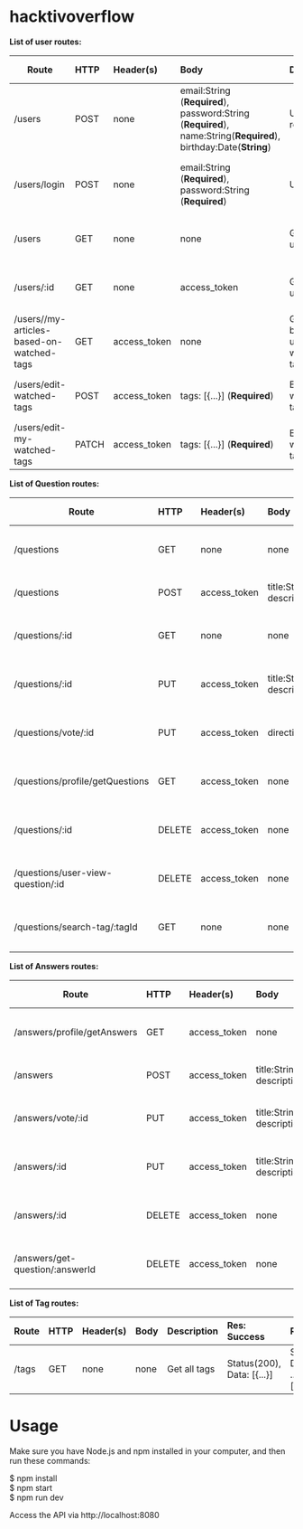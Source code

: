 # hacktivoverflow

**List of user routes:**

|   Route       | HTTP  |Header(s) |Body    | Description | Res: Success | Res: Error |
|---------------|:------|:---------|:-------|:-----------|:------------|:---------|
|/users     |POST    | none     | email:String (**Required**), password:String (**Required**), name:String(**Required**), birthday:Date(**String**)   | User registration | Status(201), Data: {msg: ..., newUser: {...}} | Status(400), Data: {msg: ...}
|/users/login |POST    | none | email:String (**Required**), password:String (**Required**)   | User login | Status(200), Data: {msg: ..., token: '...', user: {...}} | Status(422), Data: {msg: ...}
|/users     |GET   | none     | none | Get all users | Status(200), Data: [{...}] | Status(500), Data: {msg: ..., err: [{...}]}
|/users/:id |GET    | none     | access_token | Get certain user by Id | Status(200), Data: {...} | Status(500), Data: {msg: ..., err: [{...}]}
|/users//my-articles-based-on-watched-tags |GET    | access_token | none | Get articles based on user's watched tags |Status(200), Data: [{...}] | Status(500), Data: {msg: ..., err: [{...}]}
|/users/edit-watched-tags |POST | access_token | tags: [{...}]  (**Required**) | Edit user's watched tags | Status(200), Data: {msg: ...} | Status(500), Data: {msg: ..., err: [{...}]}
|/users/edit-my-watched-tags |PATCH | access_token | tags: [{...}]  (**Required**) | Edit user's watched tags | Status(200), Data: {msg: ...} | Status(500), Data: {msg: ..., err: [{...}]}


**List of Question routes:**

|   Route       | HTTP  |Header(s) |Body    | Description | Res: Success | Res: Error |
|---------------|:------|:---------|:-------|:-----------|:------------|:---------|
|/questions    |GET   | none     | none   | Get all question list | Status(200), Data: [{...}] | Status(500), Data: {msg: ..., err: [{...}]} |
|/questions    |POST   | access_token | title:String, description:String | Add a Question | Status(201), Data: {msg: ...} | Status(400), Data: {msg: {...}} |
|/questions/:id    |GET   | none     | none | Get a single question by id | Status(200), {...} | Status(500), Data: {msg: ..., err: [{...}]} |
|/questions/:id    |PUT   | access_token  | title:String, description:String | Edit a question | Status(200), Data: {...} | Status(500), Data: {msg: ..., err: [{...}]} |
|/questions/vote/:id    |PUT   | access_token  | direction | Vote a question (upvote and downvote) | Status(200), Data: {...} | Status(500), Data: {msg: ..., err: [{...}]} |
|/questions/profile/getQuestions    |GET   | access_token  | none | Get questions owned by login user | Status(200), Data: [{...}] | Status(500), Data: {msg: ..., err: [{...}]} |
|/questions/:id    |DELETE   | access_token  | none | Delete a question | Status(200), Data: [{...}] | Status(500), Data: {msg: ..., err: [{...}]} |
|/questions/user-view-question/:id    |DELETE   | access_token  | none | Count questions viewed by user | Status(200), Data: {...} | Status(500), Data: {msg: ..., err: [{...}]} |
|/questions/search-tag/:tagId  |GET   | none  | none | Get questions by tag | Status(200), Data: [{...}] | Status(500), Data: {msg: ..., err: [{...}]} |

**List of Answers routes:**

|   Route       | HTTP  |Header(s) |Body    | Description | Res: Success | Res: Error |
|---------------|:------|:---------|:-------|:-----------|:------------|:---------|
|/answers/profile/getAnswers    |GET   | access_token | none | Get answers owned by login user | Status(200), Data: [{...}] | Status(500), Data: {msg: ..., err: [{...}]} |
|/answers    |POST   | access_token | title:String, description:String | Create an answer | Status(201), Data: [{...}] | Status(500), Data: {msg: {...}} |
|/answers/vote/:id  | PUT | access_token | title:String, description:String | Vote an answer (up and down vote) | Status(200), Data: {...} | Status(500), Data: {msg: ..., err: [{...}]} |
|/answers/:id  | PUT | access_token | title:String, description:String | Edit an answer by Id | Status(200), Data: {...} | Status(500), Data: {msg: ..., err: [{...}]} |
|/answers/:id  |DELETE   | access_token | none | Delete an answer | Status(200), Data: {...} | Status(500), Data: {msg: ..., err: [{...}]} |
|/answers/get-question/:answerId  | DELETE | access_token | none | Get question by answer id | Status(200), Data: {...} | Status(500), Data: {msg: ..., err: [{...}]} |

**List of Tag routes:**

|   Route       | HTTP  |Header(s) |Body    | Description | Res: Success | Res: Error |
|---------------|:------|:---------|:-------|:-----------|:------------|:---------|
|/tags  | GET | none | none | Get all tags | Status(200), Data: [{...}] | Status(500), Data: {msg: ..., err: [{...}]} |

# Usage

Make sure you have Node.js and npm installed in your computer, and then run these commands:

$ npm install <br/>
$ npm start <br/>
$ npm run dev

Access the API via http://localhost:8080